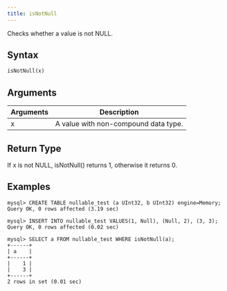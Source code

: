 ```yaml
---
title: isNotNull
---
```


Checks whether a value is not NULL.

## Syntax

```sql
isNotNull(x)
```

## Arguments

| Arguments   | Description |
| ----------- | ----------- |
| x | A value with non-compound data type. |

## Return Type

If x is not NULL, isNotNull() returns 1, otherwise it returns 0.

## Examples

```
mysql> CREATE TABLE nullable_test (a UInt32, b UInt32) engine=Memory;
Query OK, 0 rows affected (3.19 sec)

mysql> INSERT INTO nullable_test VALUES(1, Null), (Null, 2), (3, 3);
Query OK, 0 rows affected (0.02 sec)

mysql> SELECT a FROM nullable_test WHERE isNotNull(a);
+------+
| a    |
+------+
|    1 |
|    3 |
+------+
2 rows in set (0.01 sec)
```
